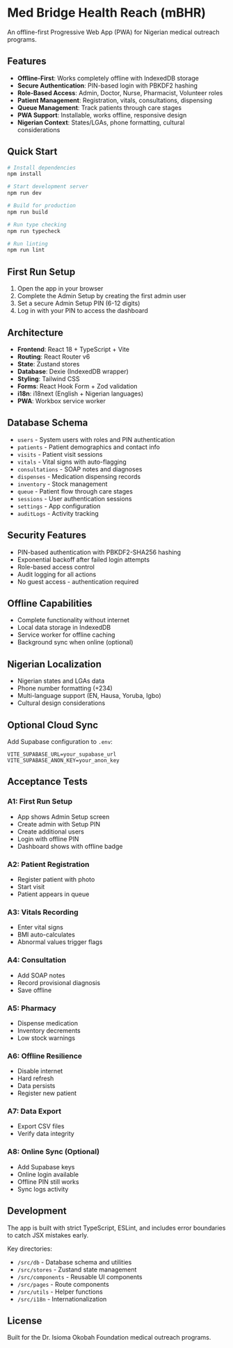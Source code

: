 # Med Bridge Health Reach (mBHR)

An offline-first Progressive Web App (PWA) for Nigerian medical outreach programs.

## Features

- **Offline-First**: Works completely offline with IndexedDB storage
- **Secure Authentication**: PIN-based login with PBKDF2 hashing
- **Role-Based Access**: Admin, Doctor, Nurse, Pharmacist, Volunteer roles
- **Patient Management**: Registration, vitals, consultations, dispensing
- **Queue Management**: Track patients through care stages
- **PWA Support**: Installable, works offline, responsive design
- **Nigerian Context**: States/LGAs, phone formatting, cultural considerations

## Quick Start

```bash
# Install dependencies
npm install

# Start development server
npm run dev

# Build for production
npm run build

# Run type checking
npm run typecheck

# Run linting
npm run lint
```

## First Run Setup

1. Open the app in your browser
2. Complete the Admin Setup by creating the first admin user
3. Set a secure Admin Setup PIN (6-12 digits)
4. Log in with your PIN to access the dashboard

## Architecture

- **Frontend**: React 18 + TypeScript + Vite
- **Routing**: React Router v6
- **State**: Zustand stores
- **Database**: Dexie (IndexedDB wrapper)
- **Styling**: Tailwind CSS
- **Forms**: React Hook Form + Zod validation
- **i18n**: i18next (English + Nigerian languages)
- **PWA**: Workbox service worker

## Database Schema

- `users` - System users with roles and PIN authentication
- `patients` - Patient demographics and contact info
- `visits` - Patient visit sessions
- `vitals` - Vital signs with auto-flagging
- `consultations` - SOAP notes and diagnoses
- `dispenses` - Medication dispensing records
- `inventory` - Stock management
- `queue` - Patient flow through care stages
- `sessions` - User authentication sessions
- `settings` - App configuration
- `auditLogs` - Activity tracking

## Security Features

- PIN-based authentication with PBKDF2-SHA256 hashing
- Exponential backoff after failed login attempts
- Role-based access control
- Audit logging for all actions
- No guest access - authentication required

## Offline Capabilities

- Complete functionality without internet
- Local data storage in IndexedDB
- Service worker for offline caching
- Background sync when online (optional)

## Nigerian Localization

- Nigerian states and LGAs data
- Phone number formatting (+234)
- Multi-language support (EN, Hausa, Yoruba, Igbo)
- Cultural design considerations

## Optional Cloud Sync

Add Supabase configuration to `.env`:

```
VITE_SUPABASE_URL=your_supabase_url
VITE_SUPABASE_ANON_KEY=your_anon_key
```

## Acceptance Tests

### A1: First Run Setup
- App shows Admin Setup screen
- Create admin with Setup PIN
- Create additional users
- Login with offline PIN
- Dashboard shows with offline badge

### A2: Patient Registration
- Register patient with photo
- Start visit
- Patient appears in queue

### A3: Vitals Recording
- Enter vital signs
- BMI auto-calculates
- Abnormal values trigger flags

### A4: Consultation
- Add SOAP notes
- Record provisional diagnosis
- Save offline

### A5: Pharmacy
- Dispense medication
- Inventory decrements
- Low stock warnings

### A6: Offline Resilience
- Disable internet
- Hard refresh
- Data persists
- Register new patient

### A7: Data Export
- Export CSV files
- Verify data integrity

### A8: Online Sync (Optional)
- Add Supabase keys
- Online login available
- Offline PIN still works
- Sync logs activity

## Development

The app is built with strict TypeScript, ESLint, and includes error boundaries to catch JSX mistakes early.

Key directories:
- `/src/db` - Database schema and utilities
- `/src/stores` - Zustand state management
- `/src/components` - Reusable UI components
- `/src/pages` - Route components
- `/src/utils` - Helper functions
- `/src/i18n` - Internationalization

## License

Built for the Dr. Isioma Okobah Foundation medical outreach programs.